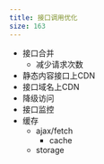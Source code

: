 ```yaml
---
title: 接口调用优化
size: 163
---
```

- 接口合并
  - 减少请求次数
- 静态内容接口上CDN
- 接口域名上CDN
- 降级访问
- 接口监控
- 缓存
  - ajax/fetch
    - cache
  - storage
